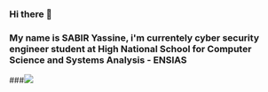 ### Hi there 👋
### My name is SABIR Yassine, i'm currentely cyber security engineer student at High National School for Computer Science and Systems Analysis - ENSIAS 
###<img src="https://www.ssl-management.net/wp-content/uploads/2021/10/Cyber-Security.jpg">

<!--
**Yassine-sa/Yassine-sa** is a ✨ _special_ ✨ repository because its `README.md` (this file) appears on your GitHub profile.

Here are some ideas to get you started:

- 🔭 I’m currently working on ...
- 🌱 I’m currently learning ...
- 👯 I’m looking to collaborate on ...
- 🤔 I’m looking for help with ...
- 💬 Ask me about ...
- 📫 How to reach me: ...
- 😄 Pronouns: ...
- ⚡ Fun fact: ...
-->
